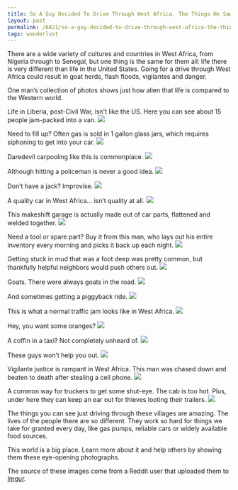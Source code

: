 ```yaml
---
title: So A Guy Decided To Drive Through West Africa. The Things He Saw Are Almost Unbelievable.
layout: post
permalink: /6821/so-a-guy-decided-to-drive-through-west-africa-the-things-he-saw-are-almost-unbelievable/
tags: wanderlust
---
```


There are a wide variety of cultures and countries in West Africa, from Nigeria through to Senegal, but one thing is the same for them all: life there is very different than life in the United States. Going for a drive through West Africa could result in goat herds, flash floods, vigilantes and danger.

One man’s collection of photos shows just how alien that life is compared to the Western world. 

Life in Liberia, post-Civil War, isn't like the US. Here you can see about 15 people jam-packed into a van.
![](https://i.imgur.com/wsEvsbj.jpg)

Need to fill up? Often gas is sold in 1 gallon glass jars, which requires siphoning to get into your car.
![](https://i.imgur.com/SwO7zNl.jpg)

Daredevil carpooling like this is commonplace.
![](https://i.imgur.com/aEHBuSe.jpg)

Although hitting a policeman is never a good idea.
![](https://i.imgur.com/ZJ7o9Xf.jpg)

Don’t have a jack? Improvise.
![](https://i.imgur.com/oELqktz.jpg)

A quality car in West Africa… isn’t quality at all.
![](https://i.imgur.com/OULpzcG.jpg)

This makeshift garage is actually made out of car parts, flattened and welded together.
![](https://i.imgur.com/q9cH2Ym.jpg)

Need a tool or spare part? Buy it from this man, who lays out his entire inventory every morning and picks it back up each night.
![](https://i.imgur.com/kiZBi0U.jpg)

Getting stuck in mud that was a foot deep was pretty common, but thankfully helpful neighbors would push others out.
![](https://i.imgur.com/L03Mihc.jpg)

Goats. There were always goats in the road.
![](https://i.imgur.com/zWnKzrp.jpg)

And sometimes getting a piggyback ride.
![](https://i.imgur.com/6cYJOKx.jpg)

This is what a normal traffic jam looks like in West Africa.
![](https://i.imgur.com/4jigjyi.jpg)

Hey, you want some oranges?
![](https://i.imgur.com/GiEXh7K.jpg)

A coffin in a taxi? Not completely unheard of.
![](https://i.imgur.com/eZA053F.jpg)

These guys won’t help you out.
![](https://i.imgur.com/ytdZlqT.jpg)

Vigilante justice is rampant in West Africa. This man was chased down and beaten to death after stealing a cell phone.
![](https://i.imgur.com/2lBemGR.jpg)

A common way for truckers to get some shut-eye. The cab is too hot. Plus, under here they can keep an ear out for thieves looting their trailers.
![](https://i.imgur.com/tsmy4hd.jpg)

The things you can see just driving through these villages are amazing. The lives of the people there are so different. They work so hard for things we take for granted every day, like gas pumps, reliable cars or widely available food sources.

This world is a big place. Learn more about it and help others by showing them these eye-opening photographs.

The source of these images come from a Reddit user that uploaded them to [Imgur](https://web.archive.org/web/20140816033610/http://imgur.com/a/vTkvB).
